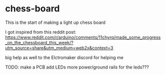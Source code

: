 # chess-board

This is the start of making a light up chess board

I got inspired from this reddit post: https://www.reddit.com/r/arduino/comments/11chyrq/made_some_progress_on_the_chessboard_this_week/?utm_source=share&utm_medium=web2x&context=3

big help as well to the Elctromaker discord for helping me

TODO:
    make a PCB
    add LEDs
    more power/ground rails for the leds???
